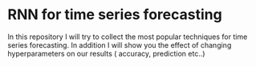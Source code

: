 # RNN for time series forecasting

In this repository I will try to collect the most popular techniques for time series forecasting. In addition I will show you the effect of changing hyperparameters  on our results ( accuracy, prediction etc..)
